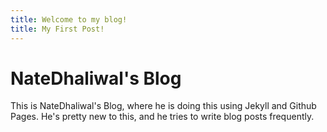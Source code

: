 ```yaml
---
title: Welcome to my blog!
title: My First Post!
---
```


# NateDhaliwal's Blog
<p>This is NateDhaliwal's Blog, where he is doing this using Jekyll and Github Pages. He's pretty new to this, and he tries to write blog posts frequently.</p>
